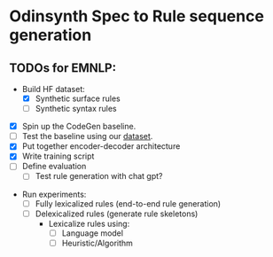 # Odinsynth Spec to Rule sequence generation

## TODOs for EMNLP:
- Build HF dataset:
  - [x] Synthetic surface rules
  - [ ] Synthetic syntax rules
- [x] Spin up the CodeGen baseline.
- [ ] Test the baseline using our [dataset](https://huggingface.co/datasets/enoriega/odinsynth_sequence_dataset).
- [x] Put together encoder-decoder architecture
- [x] Write training script
- [ ] Define evaluation
  - [ ] Test rule generation with chat gpt?
- Run experiments:
  - [ ] Fully lexicalized rules (end-to-end rule generation)
  - [ ] Delexicalized rules (generate rule skeletons)
    - Lexicalize rules using:
      - [ ] Language model
      - [ ] Heuristic/Algorithm